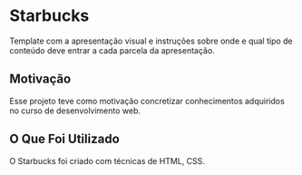 # Starbucks

Template com a apresentação visual e instruções sobre onde e qual tipo de conteúdo deve entrar a cada parcela da apresentação.



## Motivação

Esse projeto teve como motivação concretizar conhecimentos adquiridos no curso de desenvolvimento web.



## O Que Foi Utilizado

O Starbucks foi criado com técnicas de HTML, CSS.
